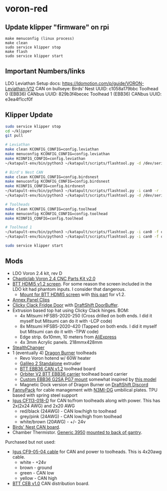 # voron-red

## Update klipper "firmware" on rpi

```
make menuconfig (linux process)
make clean
sudo service klipper stop
make flash
sudo service klipper start
```

## Important Numbers/links

LDO Leviathan Setup docs: https://ldomotion.com/p/guide/VORON-Leviathan-V12
CAN on bullseye:
Birds' Nest UUID: c1058a179bbc
Toolhead 0 (EBB36) CANbus UUID: 829b3f4becec
Toolhead 1 (EBB36) CANbus UUID: e3ea4f1ccf0f

## Klipper Update

```bash
sudo service klipper stop
cd ~/klipper
git pull

# Leviathan
make clean KCONFIG_CONFIG=config.leviathan
make menuconfig KCONFIG_CONFIG=config.leviathan
make KCONFIG_CONFIG=config.leviathan
~/katapult-env/bin/python3 ~/katapult/scripts/flashtool.py -d /dev/serial/by-id/usb-Klipper_stm32f446xx_3B0040000251303532383235-if00 -f out/klipper.bin

# Bird's Nest CAN
make clean KCONFIG_CONFIG=config.birdsnest
make menuconfig KCONFIG_CONFIG=config.birdsnest
make KCONFIG_CONFIG=config.birdsnest
~/katapult-env/bin/python3 ~/katapult/scripts/flashtool.py -i can0 -r -u c1058a179bbc
~/katapult-env/bin/python3 ~/katapult/scripts/flashtool.py -d /dev/serial/by-id/usb-katapult_stm32g0b1xx_0A00300011504D5930313920-if00 -f out/klipper.bin

# Toolheads
make clean KCONFIG_CONFIG=config.toolhead
make menuconfig KCONFIG_CONFIG=config.toolhead
make KCONFIG_CONFIG=config.toolhead

# Toolhead 1
~/katapult-env/bin/python3 ~/katapult/scripts/flashtool.py -i can0 -f out/klipper.bin -u 829b3f4becec
~/katapult-env/bin/python3 ~/katapult/scripts/flashtool.py -i can0 -f out/klipper.bin -u e3ea4f1ccf0f

sudo service klipper start
```

## Mods

- LDO Voron 2.4 kit, rev D
- [Chaoticlab Voron 2.4 CNC Parts Kit
  v2.0](https://www.chaoticlab.com/products/voron-2-4-cnc-parts-kit-v2-0?variant=40839644905570)
- [BTT HDMI5 v1.2
  screen](https://biqu.equipment/products/bigtreetech-hdmi5-v1-0-hdmi7-v1-0?variant=39984058105954).
  For some reason the screen included in the LDO kit had phantom inputs. I
  consider that dangerous.
  - [Mount for BTT HDMI5
    screen](https://www.printables.com/model/1066444-btt-hdmi5-mount-for-the-clicky-clack-fridge-door-w/files)
    with [this
    part](https://www.printables.com/model/926845-btt-hdmi5-v12-display-mount-voron)
    for v1.2.
- [Annex Panel
  Clips](https://github.com/Annex-Engineering/Annex-Engineering_User_Mods/tree/main/Printers/All_Printers/annex_dev-Panel_2020_Clips_and_Hinges)
- [Clicky Clack Fridge
  Door](https://github.com/tanaes/whopping_Voron_mods/tree/main/clickyclacky_door)
  with [DraftShift DoorBuffer](https://github.com/DraftShift/DoorBuffer).
- Extrusion based top hat using Clicky Clack hinges. BOM:
  - 4x Mitsumi HFSB5-2020-250 (Cross drilled on both ends. I did it myself but Mitsumi
    can do it with -LCP code)
  - 8x Mitsumi HFSB5-2020-420 (Tapped on both ends. I did it myself but Mitsumi
    can do it with -TPW code)
  - Edge strip. 6x10mm, 10 meters from
    [AliExpress](https://www.aliexpress.us/item/3256802603648215.html)
  - 4x 3mm Acrylic panels. 218mmx428mm
- [StealthChanger](https://github.com/DraftShift/StealthChanger)
- 1 (eventually 4) [Dragon
  Burner](https://github.com/chirpy2605/voron/tree/main/V0/Dragon_Burner)
  toolheads
  - Revo Voron hotend w/ 60W heater
  - [Galileo 2
    Standalone](https://github.com/JaredC01/Galileo2/tree/main/galileo2_standalone)
    extruder
  - [BTT EBB36 CAN
    v1.2](<https://github.com/bigtreetech/EBB/tree/master/EBB%20CAN%20V1.1%20and%20V1.2%20(STM32G0B1)>)
    toolhead board
  - [Orbiter V2 BTT EBB36
    carrier](https://github.com/DraftShift/StealthChanger/blob/main/UserMods/onsimon/README.md)
    toolhead board carrier
  - [Custom EBB36 G2SA PG7
    mount](https://cad.onshape.com/documents/bd81efa30bd02efa40c9785e/w/b6631380ec4d6ba2076ef068/e/de1d270a613df399ea0e3da1)
    somewhat inspired by [this model](https://www.printables.com/model/791804-ebb36-mount-for-orbiter-2-and-pg7-gland-optimized/related)
  - Magnetic Dock version of Dragon Burner on [DraftShift Discord](https://discord.com/channels/1226846451028725821/1320029517376655462/1347878802751230005)
- [FannyPack](https://github.com/DraftShift/CableManagement/tree/main/FannyPack)
  for cable management with
  [N3MI-DG](https://github.com/DraftShift/CableManagement/tree/main/UserMods/N3MI-DG/Umbilical_plates_V2)
  umbilical plates. TPU based with spring steel support
- [Igus CF113-018-D](https://www.igus.com/product/CF113_D?artnr=CF113-018-D) for
  CAN to/from toolheads along with power. This has 2x(2x24 AWG) and 2x20 AWG
  - red/black (24AWG) - CAN low/high to toolhead
  - grey/pink (24AWG) - CAN low/high from toolhead
  - white/brown (20AWG) - +/- 24v
- [Birds' Nest CAN board](https://github.com/xbst/Birds-Nest-CAN).
- Chamber Thermistor. [Generic
  3950](https://www.amazon.com/gp/product/B07D9LSKWK/ref=ppx_yo_dt_b_search_asin_title?ie=UTF8&psc=1)
  [mounted to back of
  gantry](https://github.com/VoronDesign/VoronUsers/tree/main/printer_mods/samwiseg0/extrusion_thermistor_mount).

Purchased but not used:

- [Igus CF9-05-04 cable](https://www.igus.com/product/CF9?artnr=CF9-05-04) for
  CAN and power to toolheads. This is 4x20awg cable.
  - white - +24v
  - brown - ground
  - green - CAN low
  - yellow - CAN high
- [BTT CEB v1.0](https://github.com/bigtreetech/CEB) CAN distribution board.
